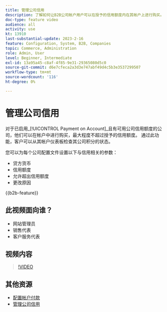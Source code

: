 ```yaml
---
title: 管理公司信用
description: 了解如何让B2B公司帐户用户可以在授予的信用额度内在其帐户上进行购买。
doc-type: feature video
audience: all
activity: use
kt: 13910
last-substantial-update: 2023-2-16
feature: Configuration, System, B2B, Companies
topic: Commerce, Administration
role: Admin, User
level: Beginner, Intermediate
exl-id: 13a95a45-c8af-4f85-9e31-29365080d5c0
source-git-commit: d6e7cfeca2a3d3e747abf49d4c5b3e3537299507
workflow-type: tm+mt
source-wordcount: '116'
ht-degree: 0%

---
```


# 管理公司信用

对于已启用&#x200B;_[!UICONTROL Payment on Account]_且有可用公司信用额度的公司，他们可以在帐户中进行购买，最大程度不超过授予的信用额度。 通过此功能，客户可以从其帐户仪表板检查其公司积分的状态。

您可以为每个公司配置文件设置以下与信用相关的参数：

- 贷方货币
- 信用额度
- 允许超出信用额度
- 更改原因

{{b2b-feature}}

## 此视频面向谁？

- 网站管理员
- 销售代表
- 客户服务代表

## 视频内容

>[!VIDEO](https://video.tv.adobe.com/v/344445?quality=12&learn=on)

## 其他资源

- [配置帐户付款](https://experienceleague.adobe.com/docs/commerce-admin/b2b/enable-basic-features.html#configure-payment-on-account)
- [管理公司信用](https://experienceleague.adobe.com/docs/commerce-admin/b2b/companies/credit-company.html)
